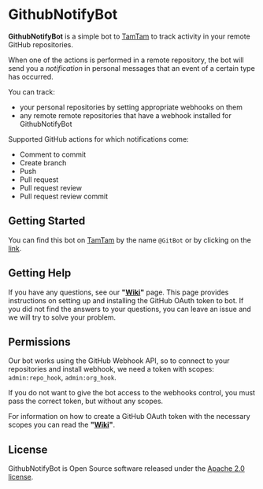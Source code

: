 # GithubNotifyBot

**GithubNotifyBot** is a simple bot to [TamTam](https://tamtam.chat/) to track activity in your remote GitHub 
repositories.

When one of the actions is performed in a remote repository, the bot will send you 
a *notification* in personal messages that an event of a certain type has occurred.

You can track:
* your personal repositories by setting appropriate webhooks on them
* any remote remote repositories that have a webhook installed for GithubNotifyBot

Supported GitHub actions for which notifications come:
* Comment to commit
* Create branch
* Push
* Pull request
* Pull request review
* Pull request review commit

Getting Started
---

You can find this bot on [TamTam]((https://tamtam.chat/)) by the name `@GitBot` or by clicking on the [link](https://tt.me/testGitBot).

Getting Help
---

If you have any questions, see our **"[Wiki](https://github.com/TamTamBot/TamTamGitHubBot/wiki)"** page. This page provides 
instructions on setting up and installing the GitHub OAuth token to bot. If you did not find the answers to your 
questions, you can leave an issue and we will try to solve your problem.

Permissions
---

Our bot works using the GitHub Webhook API, so to connect to your repositories and install webhook, 
we need a token with scopes: `admin:repo_hook`, `admin:org_hook`. 

If you do not want to give the bot access to the 
webhooks control, you must pass the correct token, but without any scopes.

For information on how to create a GitHub OAuth token with the necessary scopes you can read the 
**"[Wiki](https://github.com/TamTamBot/TamTamGitHubBot/wiki)"**.

License
---

GithubNotifyBot is Open Source software released under the 
[Apache 2.0 license](https://www.apache.org/licenses/LICENSE-2.0.html).
